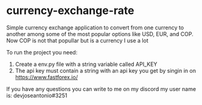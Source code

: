 # currency-exchange-rate
Simple currency exchange application to convert from one currency to another among some of the most popular options like USD, EUR, and COP. 
Now COP is not that popullar but is a currency I use a lot

To run the project you need:
1. Create a env.py file with a string variable called API_KEY
2. The api key must contain a string with an api key you get by singin in on https://www.fastforex.io/

If you have any questions you can write to me on my discord my user name is: devjoseantonio#3251
